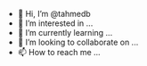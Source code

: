 - 👋 Hi, I’m @tahmedb
- 👀 I’m interested in ...
- 🌱 I’m currently learning ...
- 💞️ I’m looking to collaborate on ...
- 📫 How to reach me ...

<!---
tahmedb/tahmedb is a ✨ special ✨ repository because its `README.md` (this file) appears on your GitHub profile.
You can click the Preview link to take a look at your changes.
--->
